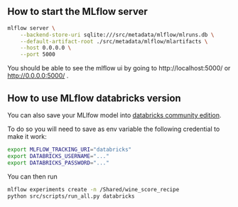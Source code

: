 ## How to start the MLflow server

```bash
mlflow server \
    --backend-store-uri sqlite:///src/metadata/mlflow/mlruns.db \
    --default-artifact-root ./src/metadata/mlflow/mlartifacts \
    --host 0.0.0.0 \
    --port 5000
```
You should be able to see the mlflow ui by going to http://localhost:5000/ or http://0.0.0.0:5000/ .

## How to use MLflow databricks version

You can also save your MLlfow model into [databricks community edition](https://community.cloud.databricks.com).

To do so you will need to save as env variable the following credential to make it work:
```bash
export MLFLOW_TRACKING_URI="databricks"
export DATABRICKS_USERNAME="..."
export DATABRICKS_PASSWORD="..."
```

You can then run 
```bash
mlflow experiments create -n /Shared/wine_score_recipe
python src/scripts/run_all.py databricks
```